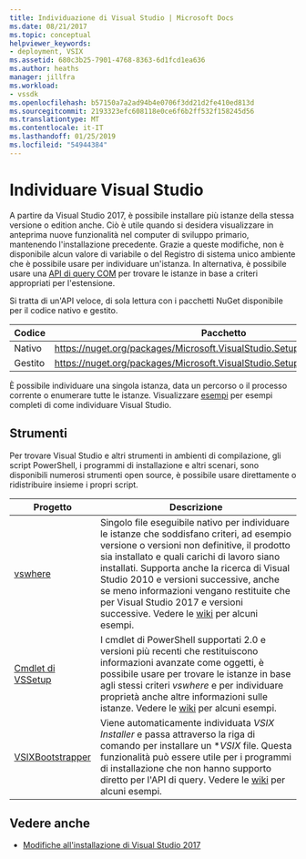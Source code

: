 ```yaml
---
title: Individuazione di Visual Studio | Microsoft Docs
ms.date: 08/21/2017
ms.topic: conceptual
helpviewer_keywords:
- deployment, VSIX
ms.assetid: 680c3b25-7901-4768-8363-6d1fcd1ea636
ms.author: heaths
manager: jillfra
ms.workload:
- vssdk
ms.openlocfilehash: b57150a7a2ad94b4e0706f3dd21d2fe410ed813d
ms.sourcegitcommit: 2193323efc608118e0ce6f6b2ff532f158245d56
ms.translationtype: MT
ms.contentlocale: it-IT
ms.lasthandoff: 01/25/2019
ms.locfileid: "54944384"
---
```

# <a name="locate-visual-studio"></a>Individuare Visual Studio

A partire da Visual Studio 2017, è possibile installare più istanze della stessa versione o edition anche. Ciò è utile quando si desidera visualizzare in anteprima nuove funzionalità nel computer di sviluppo primario, mantenendo l'installazione precedente. Grazie a queste modifiche, non è disponibile alcun valore di variabile o del Registro di sistema unico ambiente che è possibile usare per individuare un'istanza. In alternativa, è possibile usare una [API di query COM](https://msdn.microsoft.com/library/microsoft.visualstudio.setup.configuration.aspx) per trovare le istanze in base a criteri appropriati per l'estensione.

Si tratta di un'API veloce, di sola lettura con i pacchetti NuGet disponibile per il codice nativo e gestito.

| Codice | Pacchetto |
| ---- | --- |
| Nativo | https://nuget.org/packages/Microsoft.VisualStudio.Setup.Configuration.Native |
| Gestito | https://nuget.org/packages/Microsoft.VisualStudio.Setup.Configuration.Interop |

È possibile individuare una singola istanza, data un percorso o il processo corrente o enumerare tutte le istanze. Visualizzare [esempi](https://github.com/Microsoft/vs-setup-samples) per esempi completi di come individuare Visual Studio.

## <a name="tools"></a>Strumenti

Per trovare Visual Studio e altri strumenti in ambienti di compilazione, gli script PowerShell, i programmi di installazione e altri scenari, sono disponibili numerosi strumenti open source, è possibile usare direttamente o ridistribuire insieme i propri script.

| Progetto | Descrizione |
| ------- | ----------- |
| [vswhere](https://github.com/Microsoft/vswhere) | Singolo file eseguibile nativo per individuare le istanze che soddisfano criteri, ad esempio versione o versioni non definitive, il prodotto sia installato e quali carichi di lavoro siano installati. Supporta anche la ricerca di Visual Studio 2010 e versioni successive, anche se meno informazioni vengano restituite che per Visual Studio 2017 e versioni successive. Vedere le [wiki](https://github.com/Microsoft/vswhere/wiki) per alcuni esempi. |
| [Cmdlet di VSSetup](https://github.com/Microsoft/vssetup.powershell) | I cmdlet di PowerShell supportati 2.0 e versioni più recenti che restituiscono informazioni avanzate come oggetti, è possibile usare per trovare le istanze in base agli stessi criteri _vswhere_ e per individuare proprietà anche altre informazioni sulle istanze. Vedere le [wiki](https://github.com/Microsoft/vssetup.powershell/wiki) per alcuni esempi. |
| [VSIXBootstrapper](https://github.com/Microsoft/vsixbootstrapper) | Viene automaticamente individuata _VSIX Installer_ e passa attraverso la riga di comando per installare un **VSIX* file. Questa funzionalità può essere utile per i programmi di installazione che non hanno supporto diretto per l'API di query. Vedere le [wiki](https://github.com/Microsoft/vsixbootstrapper/wiki) per alcuni esempi. |

## <a name="see-also"></a>Vedere anche

* [Modifiche all'installazione di Visual Studio 2017](https://blogs.msdn.microsoft.com/heaths/2016/09/15/changes-to-visual-studio-15-setup/)
